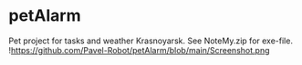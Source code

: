 # petAlarm
Pet project for tasks and weather Krasnoyarsk. See NoteMy.zip for exe-file.
!https://github.com/Pavel-Robot/petAlarm/blob/main/Screenshot.png
